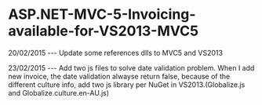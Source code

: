 # ASP.NET-MVC-5-Invoicing-available-for-VS2013-MVC5

20/02/2015 --- Update some references dlls to MVC5 and VS2013

23/02/2015 --- Add two js files to solve date validation problem. When I add new invoice, the date validation alwayse return false, because of the different culture info, add 
two js library per NuGet in VS2013.(Globalize.js and Globalize.culture.en-AU.js)
